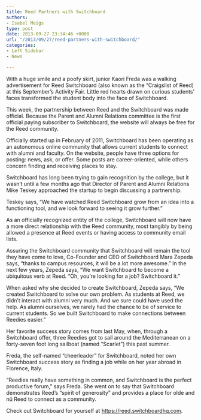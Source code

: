 ```yaml
---
title: Reed Partners with Switchboard
authors:
- Isabel Meigs
type: post
date: 2013-09-27 23:34:46 +0000
url: "/2013/09/27/reed-partners-with-switchboard/"
categories:
- Left Sidebar
- News

---
```

With a huge smile and a poofy skirt, junior Kaori Freda was a walking advertisement for Reed Switchboard (also known as the “Craigslist of Reed) at this September’s Activity Fair. Little red hearts drawn on curious students’ faces transformed the student body into the face of Switchboard.

This week, the partnership between Reed and the Switchboard was made official. Because the Parent and Alumni Relations committee is the first official paying subscriber to Switchboard, the website will always be free for the Reed community.

Officially started up in February of 2011, Switchboard has been operating as an autonomous online community that allows current students to connect with alumni and faculty. On the website, people have three options for posting: news, ask, or offer. Some posts are career-oriented, while others concern finding and receiving places to stay.

Switchboard has long been trying to gain recognition by the college, but it wasn’t until a few months ago that Director of Parent and Alumni Relations Mike Teskey approached the startup to begin discussing a partnership.

Teskey says, “We have watched Reed Switchboard grow from an idea into a functioning tool, and we look forward to seeing it grow further.”

As an officially recognized entity of the college, Switchboard will now have a more direct relationship with the Reed community, most tangibly by being allowed a presence at Reed events or having access to community email lists.

Assuring the Switchboard community that Switchboard will remain the tool they have come to love, Co-Founder and CEO of Switchboard Mara Zepeda says, “thanks to campus resources, it will be a lot more awesome.” In the next few years, Zepeda says, “We want Switchboard to become a ubiquitous verb at Reed. &#8220;Oh, you&#8217;re looking for a job? Switchboard it.&#8221;

When asked why she decided to create Switchboard, Zepeda says, “We created Switchboard to solve our own problem. As students at Reed, we didn&#8217;t interact with alumni very much. And we sure could have used the help. As alumni ourselves, we rarely had the chance to be of service to current students. So we built Switchboard to make connections between Reedies easier.”

Her favorite success story comes from last May, when, through a Switchboard offer, three Reedies got to sail around the Mediterranean on a forty-seven foot long sailboat (named “Scarlet”) this past summer.

Freda, the self-named “cheerleader” for Switchboard, noted her own Switchboard success story as finding a job while on her year abroad in Florence, Italy.

“Reedies really have something in common, and Switchboard is the perfect productive forum,” says Freda. She went on to say that Switchboard demonstrates Reed’s “spirit of generosity” and provides a place for olde and nü Reed to connect as a community.

Check out Switchboard for yourself at https://reed.switchboardhq.com.